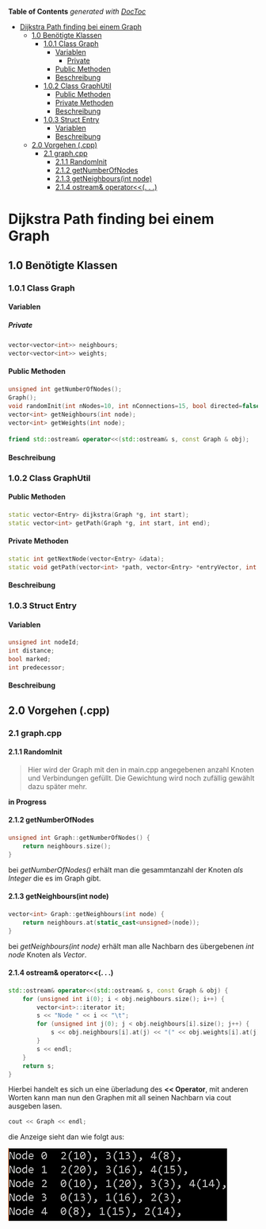 <!-- START doctoc generated TOC please keep comment here to allow auto update -->
<!-- DON'T EDIT THIS SECTION, INSTEAD RE-RUN doctoc TO UPDATE -->
**Table of Contents**  *generated with [DocToc](https://github.com/thlorenz/doctoc)*

- [Dijkstra Path finding bei einem Graph](#dijkstra-path-finding-bei-einem-graph)
  - [1.0 Benötigte Klassen](#10-ben%C3%B6tigte-klassen)
    - [1.0.1 Class Graph](#101-class-graph)
      - [Variablen](#variablen)
        - [Private](#private)
      - [Public Methoden](#public-methoden)
      - [Beschreibung](#beschreibung)
    - [1.0.2 Class GraphUtil](#102-class-graphutil)
      - [Public Methoden](#public-methoden-1)
      - [Private Methoden](#private-methoden)
      - [Beschreibung](#beschreibung-1)
    - [1.0.3 Struct Entry](#103-struct-entry)
      - [Variablen](#variablen-1)
      - [Beschreibung](#beschreibung-2)
  - [2.0 Vorgehen (.cpp)](#20-vorgehen-cpp)
    - [2.1 graph.cpp](#21-graphcpp)
      - [2.1.1 RandomInit](#211-randominit)
      - [2.1.2 getNumberOfNodes](#212-getnumberofnodes)
      - [2.1.3 getNeighbours(int node)](#213-getneighboursint-node)
      - [2.1.4 ostream& operator<<(. . .)](#214-ostream-operator--)

<!-- END doctoc generated TOC please keep comment here to allow auto update -->



# Dijkstra Path finding bei einem Graph

## 1.0 Benötigte Klassen

### 1.0.1 Class Graph

#### Variablen

##### Private

````cpp
vector<vector<int>> neighbours;
vector<vector<int>> weights;
````

#### Public Methoden

````cpp
unsigned int getNumberOfNodes();
Graph();
void randomInit(int nNodes=10, int nConnections=15, bool directed=false);
vector<int> getNeighbours(int node);
vector<int> getWeights(int node);

friend std::ostream& operator<<(std::ostream& s, const Graph & obj);
````



#### Beschreibung

### 1.0.2 Class GraphUtil

#### Public Methoden

```cpp
static vector<Entry> dijkstra(Graph *g, int start);
static vector<int> getPath(Graph *g, int start, int end);
```

#### Private Methoden

````cpp
static int getNextNode(vector<Entry> &data);
static void getPath(vector<int> *path, vector<Entry> *entryVector, int start, int end);
````

#### Beschreibung

### 1.0.3 Struct Entry

#### Variablen

```cpp
unsigned int nodeId;
int distance;
bool marked;
int predecessor;
```

#### Beschreibung



## 2.0 Vorgehen (.cpp)

### 2.1 graph.cpp

#### 2.1.1 RandomInit

> Hier wird der Graph mit den in main.cpp angegebenen anzahl Knoten und Verbindungen gefüllt. Die Gewichtung wird noch zufällig gewählt dazu später mehr.

 **in Progress**



#### 2.1.2 getNumberOfNodes

````cpp
unsigned int Graph::getNumberOfNodes() {
	return neighbours.size();
}
````

bei *getNumberOfNodes()* erhält man die gesammtanzahl der Knoten *als Integer* die es im Graph gibt.

#### 2.1.3 getNeighbours(int node)

````cpp
vector<int> Graph::getNeighbours(int node) {
	return neighbours.at(static_cast<unsigned>(node));
}
````

bei *getNeighbours(int node)* erhält man alle Nachbarn des übergebenen *int node* Knoten als *Vector<int>*.

#### 2.1.4 ostream& operator<<(. . .)

````cpp
std::ostream& operator<<(std::ostream& s, const Graph & obj) {
	for (unsigned int i(0); i < obj.neighbours.size(); i++) {
		vector<int>::iterator it;
		s << "Node " << i << "\t";
		for (unsigned int j(0); j < obj.neighbours[i].size(); j++) {
			s << obj.neighbours[i].at(j) << "(" << obj.weights[i].at(j) << "), ";
		}
		s << endl;
	}
	return s;
}
````

Hierbei handelt es sich un eine überladung des **<< Operator**, mit anderen Worten kann man nun den Graphen mit all seinen Nachbarn via cout ausgeben lasen.

````cpp
cout << Graph << endl;
````

die Anzeige sieht dan wie folgt aus:

![Cout from Graph](Readme/coutGraph.png)